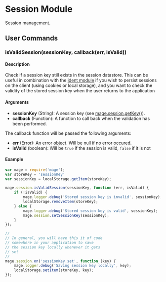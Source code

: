 Session Module
==============

Session management.

User Commands
--------------

### isValidSession(sessionKey, callback(err, isValid))

#### Description

Check if a session key still exists in the session
datastore. This can be useful in combination with
the [ident module](../ident) if you wish to persist
sessions on the client (using cookies or local storage),
and you want to check the validity of the stored session
key when the user returns to the application

#### Arguments

* **sessionKey** (String): A session key (see [mage.session.getKey()](./client.js#L35)).
* **callback** (Function): A function to call back when the validation has been performed.

The callback function will be passed the following arguments:

* **err** (Error): An error object. Will be null if no error occured.
* **isValid** (boolean): Will be `true` if the session is valid, `false` if it is not

#### Example

```javascript
var mage = require('mage');
var storeKey = 'sessionKey'
var sessionKey = localStorage.getItem(storeKey);

mage.session.isValidSession(sessionKey, function (err, isValid) {
	if (!isValid) {
		mage.logger.debug('Stored session key is invalid', sessionKey);
		localStorage.removeItem(storeKey);
	} else {
		mage.logger.debug('Stored session key is valid', sessionKey);
		mage.session.setSessionKey(sessionKey);
	}
});

//
// In general, you will have this it of code
// somewhere in your application to save
// the session key locally whenever it gets
// set
//
mage.session.on('sessionKey.set', function (key) {
	mage.logger.debug('Saving session key locally', key);
	localStorage.setItem(storeKey, key);
});
```
